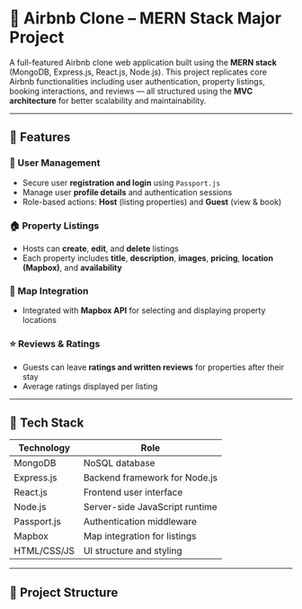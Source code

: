 # 🏡 Airbnb Clone – MERN Stack Major Project

A full-featured Airbnb clone web application built using the **MERN stack** (MongoDB, Express.js, React.js, Node.js). This project replicates core Airbnb functionalities including user authentication, property listings, booking interactions, and reviews — all structured using the **MVC architecture** for better scalability and maintainability.

---

## 🚀 Features

### 👥 User Management
- Secure user **registration and login** using `Passport.js`
- Manage user **profile details** and authentication sessions
- Role-based actions: **Host** (listing properties) and **Guest** (view & book)

### 🏠 Property Listings
- Hosts can **create**, **edit**, and **delete** listings
- Each property includes **title**, **description**, **images**, **pricing**, **location (Mapbox)**, and **availability**

### 📍 Map Integration
- Integrated with **Mapbox API** for selecting and displaying property locations

### ⭐ Reviews & Ratings
- Guests can leave **ratings and written reviews** for properties after their stay
- Average ratings displayed per listing

---

## 🧱 Tech Stack

| Technology     | Role                                |
|----------------|-------------------------------------|
| MongoDB        | NoSQL database                      |
| Express.js     | Backend framework for Node.js       |
| React.js       | Frontend user interface             |
| Node.js        | Server-side JavaScript runtime      |
| Passport.js    | Authentication middleware           |
| Mapbox         | Map integration for listings        |
| HTML/CSS/JS    | UI structure and styling            |

---

## 📁 Project Structure


